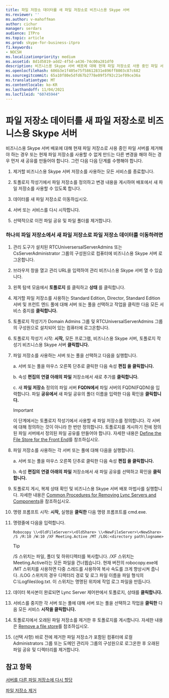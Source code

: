 ```yaml
---
title: 파일 저장소 데이터를 새 파일 저장소로 비즈니스용 Skype 서버
ms.reviewer: ''
ms.author: v-mahoffman
author: cichur
manager: serdars
audience: ITPro
ms.topic: article
ms.prod: skype-for-business-itpro
f1.keywords:
- NOCSH
ms.localizationpriority: medium
ms.assetid: 8d1d5819-add2-4f5d-a436-74c00a281df0
description: 비즈니스용 Skype 서버 배포에 대해 현재 파일 저장소로 사용 중인 파일 서버를 제거해야 하는 경우 또는 현재 파일 저장소를 사용할 수 없게 만드는 다른 변경을 해야 하는 경우 먼저 새 공유를 만들어야 합니다. 그런 다음 다음 단계를 수행해야 합니다.
ms.openlocfilehash: 606b3e1f405e75f58612831e896ff8003c87c682
ms.sourcegitcommit: 65a10f80e5dfd67b2778e09f5f92c21ef09ce36a
ms.translationtype: MT
ms.contentlocale: ko-KR
ms.lasthandoff: 11/04/2021
ms.locfileid: "60745944"
---
```

# <a name="move-file-store-data-to-a-new-file-store-in-skype-for-business-server"></a>파일 저장소 데이터를 새 파일 저장소로 비즈니스용 Skype 서버

비즈니스용 Skype 서버 배포에 대해 현재 파일 저장소로 사용 중인 파일 서버를 제거해야 하는 경우 또는 현재 파일 저장소를 사용할 수 없게 만드는 다른 변경을 해야 하는 경우 먼저 새 공유를 만들어야 합니다. 그런 다음 다음 단계를 수행해야 합니다.

1. 제거할 비즈니스용 Skype 서버 저장소를 사용하는 모든 서비스를 종료합니다.

2. 토폴로지 작성기에서 파일 저장소를 정의하고 변경 내용을 게시하여 배포에서 새 파일 저장소를 사용할 수 있도록 합니다.

3. 데이터를 새 파일 저장소로 이동하십시오.

4. 서버 또는 서비스를 다시 시작합니다.

5. 선택적으로 이전 파일 공유 및 파일 폴더를 제거합니다.

### <a name="to-move-file-store-data-from-one-file-store-to-a-new-file-store"></a>하나의 파일 저장소에서 새 파일 저장소로 파일 저장소 데이터를 이동하려면

1. 관리 도구가 설치된 RTCUniversersalServerAdmins 또는 CsServerAdministrator 그룹의 구성원으로 컴퓨터에 비즈니스용 Skype 서버 로그온합니다.

2. 브라우저 창을 열고 관리 URL을 입력하여 관리 비즈니스용 Skype 서버 열 수 있습니다.

3. 왼쪽 탐색 모음에서 **토폴로지** 를 클릭하고 **상태** 를 클릭합니다.

4. 제거할 파일 저장소를 사용하는 Standard Edition, Director, Standard Edition 서버 및 프런트 엔드 풀에 대해 서버 또는 풀을 선택하고 작업을 클릭한 다음 모든 서비스 중지를 **클릭합니다.** 

5. 토폴로지 작성기가 Domain Admins 그룹 및 RTCUniversalServerAdmins 그룹의 구성원으로 설치되어 있는 컴퓨터에 로그온합니다.

6. 토폴로지 작성기 시작:  **시작,** 모든 프로그램, 비즈니스용 Skype 서버, 토폴로지 작성기 비즈니스용 Skype 서버 **클릭합니다.**

7. 파일 저장소를 사용하는 서버 또는 풀을 선택하고 다음을 실행합니다.

   a. 서버 또는 풀을 마우스 오른쪽 단추로 클릭한 다음 속성 **편집 을 클릭합니다.**

   b. 속성 **편집의** **연결 아래의** **파일** 저장소에서 새로 추가를 **클릭합니다.**

   c. 새 **파일 저장소** 정의의 파일 서버 **FQDN에서** 파일 서버의 FQDN(FQDN)을 입력합니다. 파일 **공유에서** 새 파일 공유의 폴더 이름을 입력한 다음 확인을 **클릭합니다.**

     > [!IMPORTANT]
     > 이 단계에서는 토폴로지 작성기에서 사용할 새 파일 저장소를 정의합니다. 각 서버에 대해 정의하는 것이 아니라 한 번만 정의합니다. 토폴로지를 게시하기 전에 정의된 파일 서버에서 정의된 파일 공유를 만들어야 합니다. 자세한 내용은 [Define the File Store for the Front End](/previous-versions/office/communications/gg133895(v=ocs.14))를 참조하십시오.

8. 파일 저장소를 사용하는 각 서버 또는 풀에 대해 다음을 실행합니다.

   a. 서버 또는 풀을 마우스 오른쪽 단추로 클릭한 다음 속성 **편집 을 클릭합니다.**

   b. 속성 **편집의** **연결 아래의** **파일** 저장소에서 새 파일 공유를 선택하고 확인을 **클릭합니다.**

9. 토폴로지 게시, 복제 상태 확인 및 비즈니스용 Skype 서버 배포 마법사를 실행합니다. 자세한 내용은 [Common Procedures for Removing Lync Servers and Components](/previous-versions/office/skype-server-2010/gg195688(v=ocs.14))을 참조하십시오.

10. 명령 프롬프트 시작: **시작,** 실행을 **클릭한** 다음 명령 프롬프트를 cmd.exe.

11. 명령줄에 다음을 입력합니다.

    ```console
    Robocopy \\<OldFileServer>\<OldShare> \\<NewFileServer>\<NewShare> /S /R:10 /W:10 /XF Meeting.Active /MT /LOG:<directory path\logname>
    ```

    > [!TIP]
    > /S 스위치는 파일, 폴더 및 하위디렉터를 복사합니다. /XF 스위치는 Meeting.Active라는 모든 파일을 건너뜁습니다. 현재 버전의 robocopy.exe에 /MT 스위치를 사용하면 다중 스레드를 사용하여 복사 속도를 크게 향상시켜 줍니다. /LOG 스위치의 경우 디렉터리 경로 및 로그 파일 이름을 파일 형식의 C:\Logfiles\log.txt. 이 스위치는 명명된 위치에 작업 로그 파일을 만듭니다.

12. 데이터 복사본이 완료되면 Lync Server 제어판에서 토폴로지, 상태를 **클릭합니다.**

13. 서비스를 중지한 각 서버 또는 풀에 대해 서버 또는 풀을 선택하고 작업을 **클릭한** 다음 모든 서비스 **시작을 클릭합니다.**

14. 토폴로지에서 오래된 파일 저장소를 제거한 후 토폴로지를 게시합니다. 자세한 내용은 [Remove a file store](/previous-versions/office/skype-server-2010/gg195635(v=ocs.14))를 참조하십시오.

15. (선택 사항) 바로 전에 제거한 파일 저장소가 포함된 컴퓨터에 로컬 Administrators 그룹 또는 도메인 관리자 그룹의 구성원으로 로그온한 후 오래된 파일 공유 및 디렉터리를 제거합니다.

## <a name="see-also"></a>참고 항목

[서버를 다른 파일 저장소에 다시 할당](/previous-versions/office/skype-server-2010/gg195633(v=ocs.14))

[파일 저장소 제거](/previous-versions/office/skype-server-2010/gg195635(v=ocs.14))